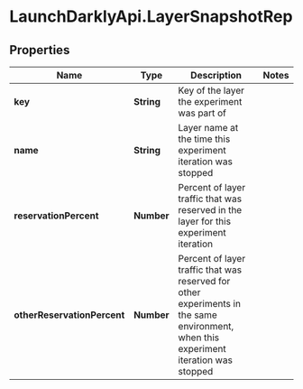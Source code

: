 # LaunchDarklyApi.LayerSnapshotRep

## Properties

Name | Type | Description | Notes
------------ | ------------- | ------------- | -------------
**key** | **String** | Key of the layer the experiment was part of | 
**name** | **String** | Layer name at the time this experiment iteration was stopped | 
**reservationPercent** | **Number** | Percent of layer traffic that was reserved in the layer for this experiment iteration | 
**otherReservationPercent** | **Number** | Percent of layer traffic that was reserved for other experiments in the same environment, when this experiment iteration was stopped | 


